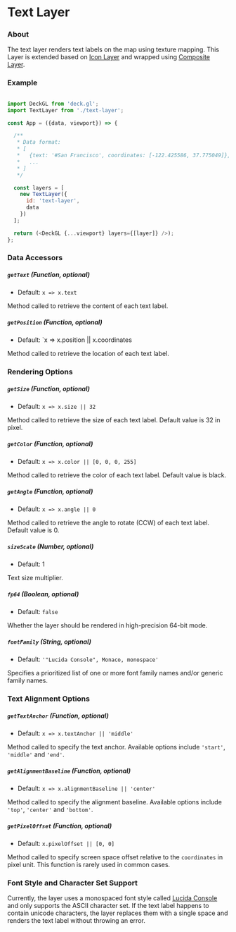 
# Text Layer

### About

The text layer renders text labels on the map using texture mapping. This Layer is extended based on [Icon Layer](/docs/layers/icon-layer.md) and wrapped using [Composite Layer](/docs/api-reference/composite-layer.md).

### Example

```js

import DeckGL from 'deck.gl';
import TextLayer from './text-layer';

const App = ({data, viewport}) => {

  /**
   * Data format:
   * [
   *   {text: '#San Francisco', coordinates: [-122.425586, 37.775049]},
   *   ...
   * ]
   */

  const layers = [
    new TextLayer({
      id: 'text-layer',
      data
    })
  ];

  return (<DeckGL {...viewport} layers={[layer]} />);
};
```

### Data Accessors

##### `getText` (Function, optional)

- Default: `x => x.text`

Method called to retrieve the content of each text label.

##### `getPosition` (Function, optional)

- Default: `x => x.position || x.coordinates

Method called to retrieve the location of each text label.

### Rendering Options

##### `getSize` (Function, optional)

- Default: `x => x.size || 32`

Method called to retrieve the size of each text label. Default value is 32 in pixel.

##### `getColor` (Function, optional)

- Default: `x => x.color || [0, 0, 0, 255]`

Method called to retrieve the color of each text label. Default value is black.

##### `getAngle` (Function, optional)

- Default: `x => x.angle || 0`

Method called to retrieve the angle to rotate (CCW) of each text label. Default value is 0.

##### `sizeScale` (Number, optional)

- Default: 1

Text size multiplier.

##### `fp64` (Boolean, optional)

- Default: `false`

Whether the layer should be rendered in high-precision 64-bit mode.

##### `fontFamily` (String, optional)

- Default: `'"Lucida Console", Monaco, monospace'`

Specifies a prioritized list of one or more font family names and/or generic family names.

### Text Alignment Options

##### `getTextAnchor` (Function, optional)

- Default: `x => x.textAnchor || 'middle'`

Method called to specify the text anchor. Available options include `'start'`, `'middle'` and `'end'`.

##### `getAlignmentBaseline` (Function, optional)

- Default: `x => x.alignmentBaseline || 'center'`

Method called to specify the alignment baseline. Available options include `'top'`, `'center'` and `'bottom'`.

##### `getPixelOffset` (Function, optional)

- Default: `x.pixelOffset || [0, 0]`

Method called to specify screen space offset relative to the `coordinates` in pixel unit. This function is rarely used in common cases.

### Font Style and Character Set Support
Currently, the layer uses a monospaced font style called [Lucida Console](https://en.wikipedia.org/wiki/Lucida#Lucida_Console) and only supports the ASCII character set. If the text label happens to contain unicode characters, the layer replaces them with a single space and renders the text label without throwing an error.
